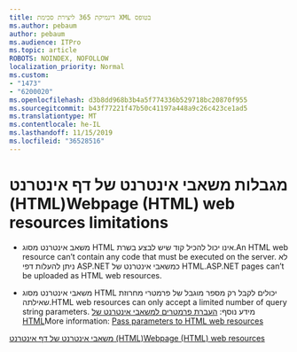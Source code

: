 ```yaml
---
title: דינמיקת 365 ליצירת סכימת XML בטופס
ms.author: pebaum
author: pebaum
ms.audience: ITPro
ms.topic: article
ROBOTS: NOINDEX, NOFOLLOW
localization_priority: Normal
ms.custom:
- "1473"
- "6200020"
ms.openlocfilehash: d3b8dd968b3b4a5f774336b529718bc20870f955
ms.sourcegitcommit: b43f77221f47b50c41197a448a9c26c423ce1ad5
ms.translationtype: MT
ms.contentlocale: he-IL
ms.lasthandoff: 11/15/2019
ms.locfileid: "36528516"
---
```

# <a name="webpage-html-web-resources-limitations"></a><span data-ttu-id="da75f-102">מגבלות משאבי אינטרנט של דף אינטרנט (HTML)</span><span class="sxs-lookup"><span data-stu-id="da75f-102">Webpage (HTML) web resources limitations</span></span>

* <span data-ttu-id="da75f-103">משאב אינטרנט מסוג HTML אינו יכול להכיל קוד שיש לבצע בשרת.</span><span class="sxs-lookup"><span data-stu-id="da75f-103">An HTML web resource can’t contain any code that must be executed on the server.</span></span> <span data-ttu-id="da75f-104">לא ניתן להעלות דפי ASP.NET כמשאבי אינטרנט של HTML.</span><span class="sxs-lookup"><span data-stu-id="da75f-104">ASP.NET pages can’t be uploaded as HTML web resources.</span></span>

* <span data-ttu-id="da75f-105">משאבי אינטרנט מסוג HTML יכולים לקבל רק מספר מוגבל של פרמטרי מחרוזת שאילתה.</span><span class="sxs-lookup"><span data-stu-id="da75f-105">HTML web resources can only accept a limited number of query string parameters.</span></span> <span data-ttu-id="da75f-106">מידע נוסף: [העברת פרמטרים למשאבי אינטרנט של HTML](https://docs.microsoft.com/dynamics365/customer-engagement/developer/webpage-html-web-resources#BKMK_PassingParametersToWebResources)</span><span class="sxs-lookup"><span data-stu-id="da75f-106">More information: [Pass parameters to HTML web resources](https://docs.microsoft.com/dynamics365/customer-engagement/developer/webpage-html-web-resources#BKMK_PassingParametersToWebResources)</span></span>

[<span data-ttu-id="da75f-107">משאבי אינטרנט של דף אינטרנט (HTML)</span><span class="sxs-lookup"><span data-stu-id="da75f-107">Webpage (HTML) web resources</span></span>](https://docs.microsoft.com/dynamics365/customer-engagement/developer/webpage-html-web-resources)
